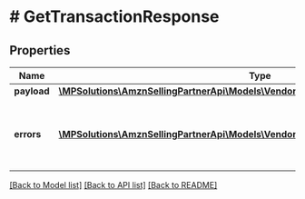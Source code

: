# # GetTransactionResponse

## Properties

Name | Type | Description | Notes
------------ | ------------- | ------------- | -------------
**payload** | [**\MPSolutions\AmznSellingPartnerApi\Models\VendorTransactionStatus\TransactionStatus**](TransactionStatus.md) |  | [optional]
**errors** | [**\MPSolutions\AmznSellingPartnerApi\Models\VendorTransactionStatus\Error[]**](Error.md) | A list of error responses returned when a request is unsuccessful. | [optional]

[[Back to Model list]](../../README.md#models) [[Back to API list]](../../README.md#endpoints) [[Back to README]](../../README.md)

